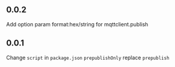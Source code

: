 ## 0.0.2
Add option param format:hex/string for mqttclient.publish

## 0.0.1

Change `script` in `package.json`
`prepublishOnly` replace `prepublish` 